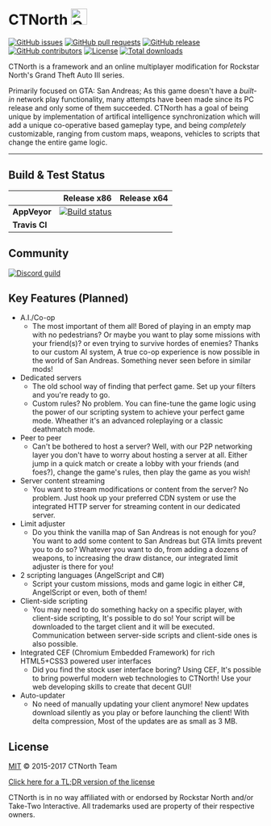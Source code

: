 # CTNorth <img src="http://meowy.cf/x/170322_C0v.png" width="32" height="32" alt="CTNorth" />

[![GitHub issues](https://img.shields.io/github/issues/ctnorth/ctnorth.svg)](https://github.com/ctnorth/ctnorth/issues)
[![GitHub pull requests](https://img.shields.io/github/issues-pr/ctnorth/ctnorth.svg)](https://github.com/ctnorth/ctnorth/pulls)
[![GitHub release](https://img.shields.io/github/release/ctnorth/ctnorth.svg)](https://github.com/ctnorth/ctnorth/releases/latest)
[![GitHub contributors](https://img.shields.io/github/contributors/ctnorth/ctnorth.svg)](https://github.com/ctnorth/ctnorth/graphs/contributors)
[![License](https://img.shields.io/github/license/ctnorth/ctnorth.svg)](https://github.com/ctnorth/ctnorth/blob/master/LICENSE.md)
[![Total downloads](https://img.shields.io/github/downloads/ctnorth/ctnorth/total.svg)](https://github.com/ctnorth/ctnorth/releases)

CTNorth is a framework and an online multiplayer modification for Rockstar North's Grand Theft Auto III series.

Primarily focused on GTA: San Andreas; As this game doesn't have a _built-in_ network play functionality, many attempts have been made since its PC release and only some of them succeeded. CTNorth has a goal of being unique by implementation of artifical intelligence synchronization which will add a unique co-operative based gameplay type, and being _completely_ customizable, ranging from custom maps, weapons, vehicles to scripts that change the entire game logic.

-------------------------------------------------
## Build & Test Status
|                    | Release x86 | Release x64 |
|:-------------------|------------:|------------:|
| **AppVeyor** | [![Build status](https://ci.appveyor.com/api/projects/status/8sm6rvql5e9trkar/branch/master?svg=true)](https://ci.appveyor.com/project/ctnorth/ctnorth/branch/master) |  |
| **Travis CI**  |             |             |

## Community
[![Discord guild](https://img.shields.io/badge/chat-on%20Discord-7085D4.svg)](https://discord.gg/Tx2mHuc)

## Key Features (Planned)
* A.I./Co-op
  - The most important of them all! Bored of playing in an empty map with no pedestrians? Or maybe you want to play some missions with your friend(s)? or even trying to survive hordes of enemies? Thanks to our custom AI system, A true co-op experience is now possible in the world of San Andreas. Something never seen before in similar mods!
* Dedicated servers
  - The old school way of finding that perfect game. Set up your filters and you're ready to go.
  - Custom rules? No problem. You can fine-tune the game logic using the power of our scripting system to achieve your perfect game mode. Wheather it's an advanced roleplaying or a classic deathmatch mode.
* Peer to peer
  - Can't be bothered to host a server? Well, with our P2P networking layer you don't have to worry about hosting a server at all. Either jump in a quick match or create a lobby with your friends (and foes?), change the game's rules, then play the game as you wish!
* Server content streaming
  - You want to stream modifications or content from the server? No problem. Just hook up your preferred CDN system or use the integrated HTTP server for streaming content in our dedicated server.
* Limit adjuster
  - Do you think the vanilla map of San Andreas is not enough for you? You want to add some content to San Andreas but GTA limits prevent you to do so? Whatever you want to do, from adding a dozens of weapons, to increasing the draw distance, our integrated limit adjuster is there for you!
* 2 scripting languages (AngelScript and C#)
  - Script your custom missions, mods and game logic in either C#, AngelScript or even, both of them!
* Client-side scripting
  - You may need to do something hacky on a specific player, with client-side scripting, It's possible to do so! Your script will be downloaded to the target client and it will be executed. Communication between server-side scripts and client-side ones is also possible.
* Integrated CEF (Chromium Embedded Framework) for rich HTML5+CSS3 powered user interfaces
  - Did you find the stock user interface boring? Using CEF, It's possible to bring powerful modern web technologies to CTNorth! Use your web developing skills to create that decent GUI!
* Auto-updater
  - No need of manually updating your client anymore! New updates download silently as you play or before launching the client! With delta compression, Most of the updates are as small as 3 MB.

## License

[MIT](LICENSE.md) © 2015-2017 CTNorth Team

[Click here for a TL;DR version of the license](https://tldrlegal.com/l/mit)

CTNorth is in no way affiliated with or endorsed by Rockstar North and/or Take-Two Interactive.
All trademarks used are property of their respective owners.
